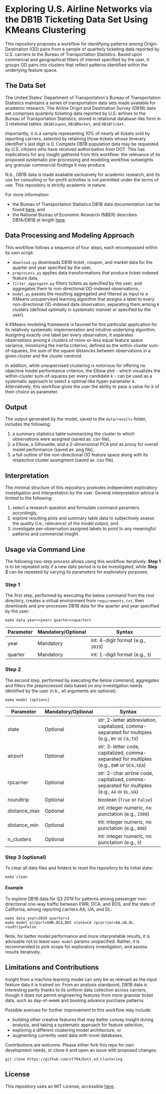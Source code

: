 # Exploring U.S. Airline Networks via the DB1B Ticketing Data Set Using KMeans Clustering

This repository proposes a workflow for identifying patterns among Origin-Destination (OD) pairs from a sample of quarterly ticketing data reported by U.S. carriers to the Bureau of Transportation Statistics. Based upon commercial and geographical filters of interest specified by the user, it groups OD pairs into clusters that reflect patterns identified within the underlying feature space.

## The Data Set

The United States' Department of Transportation's Bureau of Transportation Statistics maintains a series of transportation data sets made available for academic research. The Airline Origin and Destination Survey (DB1B) data set comprises quarterly ticketing data reported by U.S. airlines to the Bureau of Transportation Statistics, stored in relational database-like form in $3$ relational tables: `DB1BCoupon`, `DB1BMarket`, and `DB1BTicket`. 

Importantly, it is a sample representing 10% of nearly all tickets sold by reporting carriers, selected by retaining those tickets whose itinerary identifier's last digit is $0$. Complete DB1B population data may be requested by U.S. citizens who have received authorization from DOT. This has implications for any insight gathered from this workflow: the relevance of its proposed systematic pre-processing and modeling workflow outweights any granular commercial findings it may produce. 

N.b., DB1B data is made available exclusively for academic research, and its use for consulting or for-profit activities is not permitted under the terms of use. This repository is strictly academic in nature. 

For more information: 
- the Bureau of Transportation Statistics DB1B data documentation can be found [here](https://www.transtats.bts.gov/Tables.asp?QO_VQ=EFI&QO_anzr=Nv4yv0r%FDb4vtv0%FDn0q%FDQr56v0n6v10%FDf748rB%FD%FLQOEO%FM&QO_fu146_anzr=b4vtv0%FDn0q%FDQr56v0n6v10%FDf748rB]), and
- the National Bureau of Economic Research (NBER) describes DB1A/DB1B at length [here](https://www.nber.org/research/data/department-transportation-db1adb1b).

## Data Processing and Modeling Approach

This workflow follows a sequence of four steps, each encompassed within its own script:
- `download.py` downloads DB1B ticket, coupon, and market data for the quarter and year specified by the user,
- `preprocess.py` applies data transformations that produce ticket-indexed feature data,
- `filter_aggregate.py` filters tickets as specified by the user, and aggregates them to non-directional OD-indexed observations,
- `model.py` passes the resulting aggregated and filtered as input to a KMeans unsupervised learning algorithm that assigns a label to every non-directional OD-indexed data observation, separating them among $k$ clusters (defined optimally in systematic manner or specified by the user).  

A KMeans modeling framework is favored for this particular application for its relatively systematic implementation and intuitive underlying algorithm. Assigning exactly one label per every observation, it separates observations among $k$ clusters of more-or-less equal feature space variance, minimizing the inertia criterion, defined as the within-cluster sum-of-squares, the sum of the square distances between observations in a given cluster and the cluster centroid.

In addition, while unsupervised clustering is notorious for offering no objective model performance criterion, the Elbow plot - which visualizes the within-cluster sum-of-squares per every candidate $k$ - can be used as a systematic approach to select a optimal-like hyper-parameter $k$. Alternatively, this workflow gives the user the ability to pass a value for $k$ of their choice as parameter.

## Output

The output generated by the model, saved to the `data/results` folder, includes the following:
1. a summary statistics table summarizing the cluster to which observations were assigned (saved as .csv file),
2. a Elbow, a Silhouette, and a 2-dimensional PCA plot as proxy for overall model performance (saved as .png file), 
3. a full outline of the non-directional OD feature space along with its respective cluster assingment (saved as .csv file).

## Interpretation

The minimal structure of this repository promotes independent exploratory investigation and interpretation by the user. General interpretation advice is limited to the following:
1. select a research question and formulate command paramters accordingly, 
2. explore resulting plots and summary table data to subjectively assess the quality (i.e., relevance) of the model output, and
3. investigate per-observation assigned labels to point to any meaningful patterns and commercial insight.

## Usage via Command Line

The following two-step process allows using this workflow iteratively. **Step 1** is to be repeated only if a new date period is to be investigated, while **Step 2** can be repeated by varying its parameters for exploratory purposes. 

### Step 1

The first step, performed by executing the below command from the root directory, creates a virtual environment from `requirements.txt`, then downloads and pre-processes DB1B data for the quarter and year specified by the user:

```
make data year=<year> quarter=<quarter>
```

| Parameter    | Mandatory/Optional | Syntax |
| ------------ | ------------------ | ------ |
| year         | Mandatory          | int: 4-digit format (e.g., `2019`) |
| quarter      | Mandatory          | int: 1-digit format (e.g., `3`) |

### Step 2

The second step, performed by executing the below command, aggregates and filters the preprocessed data based on any investigation needs identified by the user (n.b., all arguments are optional):

```
make model [options]
```

| Parameter    | Mandatory/Optional | Syntax |
| ------------ | ------------------ | ------ |
| state        | Optional           | str: 2-letter abbreviation, capitalized, comma-separated for multiples (e.g., `NY` or `CA,TX`) |
| airport      | Optional           | str: 3-letter code, capitalized, comma-separated for multiples (e.g., `EWR` or `DCA,SEA`) |
| rpcarrier    | Optional           | str: 2-char airline code, capitalized, comma-separated for multiples (e.g., `AA` or `DL,UA`) |
| roundtrip    | Optional           | boolean (`True` or `False`) |
| distance_max | Optional           | int: integer numeric, no punctation (e.g., `2500`) |
| distance_min | Optional           | int: integer numeric, no punctation (e.g., `800`) |
| n_clusters   | Optional           | int: integer numeric, no punctation (e.g., `5`) |


### Step 3 (optional)

To clear all data files and folders to reset the repository to its initial state:

```
make clean
```

#### Example

To explore DB1B data for Q3 2019 for patterns among passenger non-directional one-way traffic between EWR, DCA, and BOS, and the state of California, among reporting carriers AA, UA, and DL:
```
make data year=2019 quarter=3
make model airport=EWR,DCA,BOS state=CA rpcarrier=AA,UA,DL roudtrip=False
```

Note, for better model performance and more interpretable results, it is advisable not to leave `make model` params unspecified. Rather, it is recommended to pick scope for exploratory investigation, and assess results iteratively. 

## Limitations and Contributions

Insight from a machine learning model can only be as relevant as the input feature data it is trained on. From an analysis standpoint, DB1B data is interesting partly thanks to its uniform data collection across carriers, though it does not permit engineering features from more granular ticket data, such as day-of-week and booking advance purchase patterns. 

Possible avenues for further improvement to this workflow may include:
- building other creative features that may better convey insight during analysis, and taking a systematic approach for feature selection,
- exploring a different clustering model architecture, or
- augmenting currently used data with novel databases.

Contributions are welcome. Please either fork this repo for own development needs, or clone it and open an issue with proposed changes:

```
git clone https://github.com/vt794/bots_od_clustering
```

## License

This repository uses an MIT License, accessible [here](https://github.com/vt794/us_airline_network_clustering_kmeans/blob/main/LICENSE).
